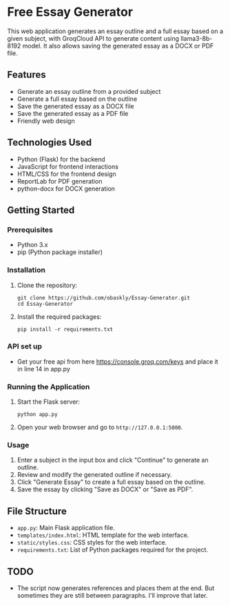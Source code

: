 # Free Essay Generator

This web application generates an essay outline and a full essay based on a given subject, with GroqCloud API to generate content using llama3-8b-8192 model. It also allows saving the generated essay as a DOCX or PDF file.

## Features

- Generate an essay outline from a provided subject
- Generate a full essay based on the outline
- Save the generated essay as a DOCX file
- Save the generated essay as a PDF file
- Friendly web design

## Technologies Used

- Python (Flask) for the backend
- JavaScript for frontend interactions
- HTML/CSS for the frontend design
- ReportLab for PDF generation
- python-docx for DOCX generation

## Getting Started

### Prerequisites

- Python 3.x
- pip (Python package installer)

### Installation

1. Clone the repository:
    ```
    git clone https://github.com/obaskly/Essay-Generator.git
    cd Essay-Generator
    ```

2. Install the required packages:
    ```
    pip install -r requirements.txt
    ```

### API set up

- Get your free api from here https://console.groq.com/keys and place it in line 14 in app.py

### Running the Application

1. Start the Flask server:
    ```
    python app.py
    ```

2. Open your web browser and go to `http://127.0.0.1:5000`.

### Usage

1. Enter a subject in the input box and click "Continue" to generate an outline.
2. Review and modify the generated outline if necessary.
3. Click "Generate Essay" to create a full essay based on the outline.
4. Save the essay by clicking "Save as DOCX" or "Save as PDF".

## File Structure

- `app.py`: Main Flask application file.
- `templates/index.html`: HTML template for the web interface.
- `static/styles.css`: CSS styles for the web interface.
- `requirements.txt`: List of Python packages required for the project.

## TODO

- The script now generates references and places them at the end. But sometimes they are still between paragraphs. I'll improve that later.
